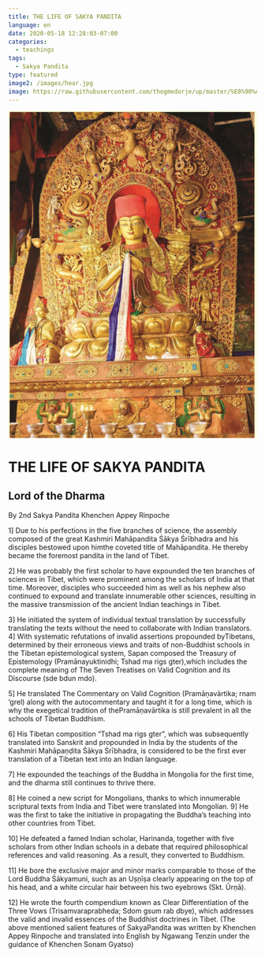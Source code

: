 ```yaml
---
title: THE LIFE OF SAKYA PANDITA
language: en
date: 2020-05-18 12:28:03-07:00
categories:
  - teachings
tags:
  - Sakya Pandita
type: featured
image2: /images/hear.jpg
image: https://raw.githubusercontent.com/thogmedorje/up/master/%E8%90%A8%E8%BF%A6%E7%8F%AD%E6%99%BA%E8%BE%BE.JPG
---
```

![](https://raw.githubusercontent.com/thogmedorje/up/master/%E8%90%A8%E8%BF%A6%E7%8F%AD%E6%99%BA%E8%BE%BE.JPG)

# THE LIFE OF SAKYA PANDITA

## Lord of the Dharma

By 2nd Sakya Pandita Khenchen Appey Rinpoche

1] Due to his perfections in the five branches of science, the assembly composed of the great Kashmiri Mahāpandita Śākya Śrībhadra and his disciples bestowed upon himthe coveted title of Mahāpandita. He thereby became the foremost pandita in the land of Tibet.

2] He was probably the first scholar to have expounded the ten branches of sciences in Tibet, which were prominent among the scholars of India at that time. Moreover, disciples who succeeded him as well as his nephew also continued to expound and translate innumerable other sciences, resulting in the massive transmission of the ancient Indian teachings in Tibet.

3] He initiated the system of individual textual translation by successfully translating the texts without the need to collaborate with Indian translators.
4] With systematic refutations of invalid assertions propounded byTibetans, determined by their erroneous views and traits of non-Buddhist schools in the Tibetan epistemological system, Sapan composed the Treasury of Epistemology (Pramānayuktinidhi; Tshad ma rigs gter),which includes the complete meaning of The Seven Treatises on Valid Cognition and its Discourse (sde bdun mdo).

5] He translated The Commentary on Valid Cognition (Pramāṇavārtika; rnam ‘grel) along with the autocommentary and taught it for a long time, which is why the exegetical tradition of thePramāṇavārtika is still prevalent in all the schools of Tibetan Buddhism.

6] His Tibetan composition “Tshad ma rigs gter”, which was subsequently translated into Sanskrit and propounded in India by the students of the Kashmiri Mahāpaṇḍita Śākya Śrībhadra, is considered to be the first ever translation of a Tibetan text into an Indian language.

7] He expounded the teachings of the Buddha in Mongolia for the first time, and the dharma still continues to thrive there.

8] He coined a new script for Mongolians, thanks to which innumerable scriptural texts from India and Tibet were translated into Mongolian.
9] He was the first to take the initiative in propagating the Buddha’s teaching into other countries from Tibet.

10] He defeated a famed Indian scholar, Harinanda, together with five scholars from other Indian schools in a debate that required philosophical references and valid reasoning. As a result, they converted to Buddhism.

11] He bore the exclusive major and minor marks comparable to those of the Lord Buddha Śākyamuni, such as an Uṣṇīṣa clearly appearing on the top of his head, and a white circular hair between his two eyebrows (Skt. Ūrṇā).

12] He wrote the fourth compendium known as Clear Differentiation of the Three Vows (Trisamvaraprabheda; Sdom gsum rab dbye), which addresses the valid and invalid essences of the Buddhist doctrines in Tibet.
(The above mentioned salient features of SakyaPandita was written by Khenchen Appey Rinpoche and translated into English by Ngawang Tenzin under the guidance of Khenchen Sonam Gyatso)
